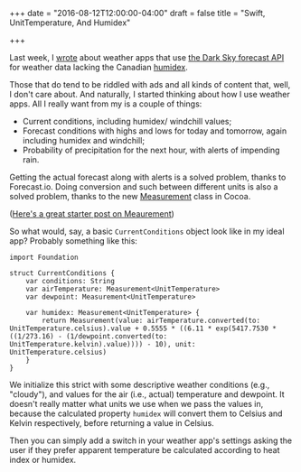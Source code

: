 +++
date = "2016-08-12T12:00:00-04:00"
draft = false
title = "Swift, UnitTemperature, And Humidex"

+++

Last week, I [wrote](/post/how-about-that-heat/) about weather apps that use [the Dark Sky forecast API](https://developer.forecast.io) for weather data lacking the Canadian [humidex](https://en.wikipedia.org/wiki/Humidex).

Those that do tend to be riddled with ads and all kinds of content that, well, I don't care about. And naturally, I started thinking about how I use weather apps. All I really want from my is a couple of things:

- Current conditions, including humidex/ windchill values;
- Forecast conditions with highs and lows for today and tomorrow, again including humidex and windchill;
- Probability of precipitation for the next hour, with alerts of impending rain.

Getting the actual forecast along with alerts is a solved problem, thanks to Forecast.io. Doing conversion and such between different units is also a solved problem, thanks to the new [Measurement](https://developer.apple.com/reference/foundation/nsmeasurement) class in Cocoa.

([Here's a great starter post on Meaurement](http://yannickloriot.com/2016/06/measurements-and-units-ios/))

So what would, say, a basic `CurrentConditions` object look like in my ideal app? Probably something like this:

```
import Foundation

struct CurrentConditions {
    var conditions: String
    var airTemperature: Measurement<UnitTemperature>
    var dewpoint: Measurement<UnitTemperature>
    
    var humidex: Measurement<UnitTemperature> {
        return Measurement(value: airTemperature.converted(to: UnitTemperature.celsius).value + 0.5555 * ((6.11 * exp(5417.7530 * ((1/273.16) - (1/dewpoint.converted(to: UnitTemperature.kelvin).value)))) - 10), unit: UnitTemperature.celsius)
    }
}
```

We initialize this strict with some descriptive weather conditions (e.g., "cloudy"), and values for the air (i.e., actual) temperature and dewpoint. It doesn't really matter what units we use when we pass the values in, because the calculated property `humidex` will convert them to Celsius and Kelvin respectively, before returning a value in Celsius.

Then you can simply add a switch in your weather app's settings asking the user if they prefer apparent temperature be calculated according to heat index or humidex.